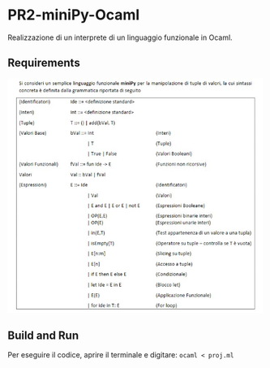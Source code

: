 # PR2-miniPy-Ocaml
Realizzazione di un interprete di un linguaggio funzionale in Ocaml.

## Requirements
![requirements.jpg](https://github.com/stepmolotov/PR2-miniPy-Ocaml/blob/main/images/requirements.jpg)

## Build and Run
Per eseguire il codice, aprire il terminale e digitare:
`ocaml < proj.ml`
